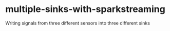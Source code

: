 # multiple-sinks-with-sparkstreaming
Writing signals from three different sensors into three different sinks
